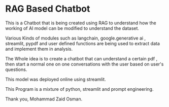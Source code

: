 # RAG Based Chatbot

This is a Chatbot that is being created using RAG to understand how the working of AI model can be modified to understand the dataset.

Various Kinds of modules such as langchain, google.generative ai , streamlit, pypdf and user defined functions are being used to extract data and implement them in analysis.

The Whole idea is to create a chatbot that can understand a certain pdf , then start a normal one on one conversations with the user based on user's questions.

This model was deployed online using streamlit.

This Program is a mixture of python, streamlit and prompt engineering.

Thank you,
Mohammad Zaid Osman.

